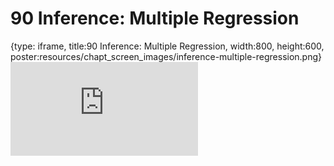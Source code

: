 # 90 Inference: Multiple Regression
 
{type: iframe, title:90 Inference: Multiple Regression, width:800, height:600, poster:resources/chapt_screen_images/inference-multiple-regression.png}
![](https://datatrail-jhu.github.io/DataTrail/no_toc/inference-multiple-regression.html)
 

 
